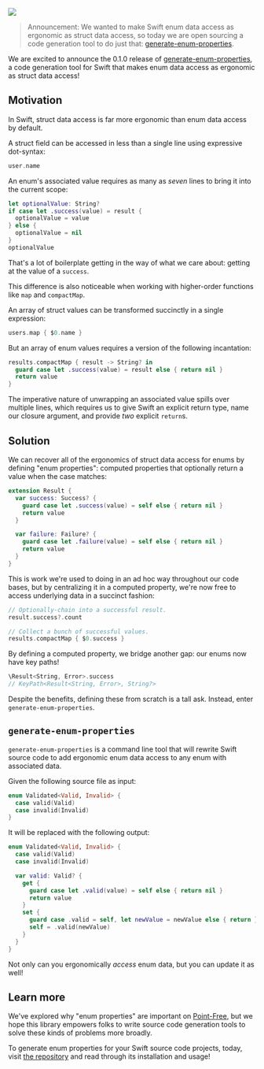 ![](https://d1iqsrac68iyd8.cloudfront.net/posts/0028-enum-properties/cover.png)

> Announcement: We wanted to make Swift enum data access as ergonomic as struct data access, so
> today we are open sourcing a code generation tool to do just that:
> [generate-enum-properties](https://github.com/pointfreeco/swift-enum-properties).

We are excited to announce the 0.1.0 release of
[generate-enum-properties](https://github.com/pointfreeco/swift-enum-properties), a code generation
tool for Swift that makes enum data access as ergonomic as struct data access!

## Motivation

In Swift, struct data access is far more ergonomic than enum data access by default.

A struct field can be accessed in less than a single line using expressive dot-syntax:

```swift
user.name
```

An enum's associated value requires as many as _seven_ lines to bring it into the current scope:

```swift
let optionalValue: String?
if case let .success(value) = result {
  optionalValue = value
} else {
  optionalValue = nil
}
optionalValue
```

That's a lot of boilerplate getting in the way of what we care about: getting at the value of a
`success`.

This difference is also noticeable when working with higher-order functions like `map` and
`compactMap`.

An array of struct values can be transformed succinctly in a single expression:

```swift
users.map { $0.name }
```

But an array of enum values requires a version of the following incantation:

```swift
results.compactMap { result -> String? in
  guard case let .success(value) = result else { return nil }
  return value
}
```

The imperative nature of unwrapping an associated value spills over multiple lines, which requires
us to give Swift an explicit return type, name our closure argument, and provide _two_ explicit
`return`s.

## Solution

We can recover all of the ergonomics of struct data access for enums by defining "enum properties":
computed properties that optionally return a value when the case matches:

```swift
extension Result {
  var success: Success? {
    guard case let .success(value) = self else { return nil }
    return value
  }

  var failure: Failure? {
    guard case let .failure(value) = self else { return nil }
    return value
  }
}
```

This is work we're used to doing in an ad hoc way throughout our code bases, but by centralizing it
in a computed property, we're now free to access underlying data in a succinct fashion:

```swift
// Optionally-chain into a successful result.
result.success?.count

// Collect a bunch of successful values.
results.compactMap { $0.success }
```

By defining a computed property, we bridge another gap: our enums now have key paths!

```swift
\Result<String, Error>.success
// KeyPath<Result<String, Error>, String?>
```

Despite the benefits, defining these from scratch is a tall ask. Instead, enter
`generate-enum-properties`.

## `generate-enum-properties`

`generate-enum-properties` is a command line tool that will rewrite Swift source code to add
ergonomic enum data access to any enum with associated data.

Given the following source file as input:

```swift
enum Validated<Valid, Invalid> {
  case valid(Valid)
  case invalid(Invalid)
}
```

It will be replaced with the following output:

```swift
enum Validated<Valid, Invalid> {
  case valid(Valid)
  case invalid(Invalid)

  var valid: Valid? {
    get {
      guard case let .valid(value) = self else { return nil }
      return value
    }
    set {
      guard case .valid = self, let newValue = newValue else { return }
      self = .valid(newValue)
    }
  }
}
```

Not only can you ergonomically _access_ enum data, but you can update it as well!

## Learn more

We've explored why "enum properties" are important on [Point-Free](https://www.pointfree.co), but we
hope this library empowers folks to write source code generation tools to solve these kinds of
problems more broadly.

To generate enum properties for your Swift source code projects, today, visit
[the repository](https://github.com/pointfreeco/swift-enum-properties) and read through its
installation and usage!
